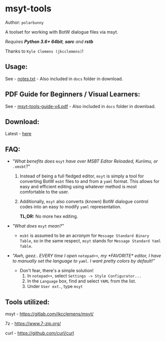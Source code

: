 msyt-tools
==========
Author: `polarbunny`

A toolset for working with BotW dialogue files via msyt.

*Requires **Python 3.6+ 64bit**, **sarc** and **rstb***

 Thanks to `Kyle Clemens (jkcclemens)`!

Usage:
------
See - [notes.txt](../master/docs/notes.txt) - Also included in `docs` folder in download.

PDF Guide for Beginners / Visual Learners:
------------------------------------------
See - [msyt-tools-guide-v4.pdf](../master/docs/msyt-tools-guide-v4.pdf) - Also included in `docs` folder in download.

Download:
---------
Latest - [here](https://github.com/polarbunny/msyt-tools/releases/latest)

FAQ:
----
- *"What benefits does* `msyt` *have over MSBT Editor Reloaded, Kuriimu, or* `.xmsbt`?"

  1. Instead of being a full fledged editor, `msyt` is simply a tool for converting BotW `msbt` files to and from a `yaml` format. This allows for easy and efficient editing using whatever method is most comfortable to the user.

   2. Additionally, `msyt` also converts (known) BotW dialogue control codes into an easy to modify `yaml` representation.

      **TL;DR:** No more hex editing.

- *"What does* `msyt` *mean?"*
  -  `msbt` is assumed to be an acronym for `Message Standard Binary Table`, so in the same respect, `msyt` stands for `Message Standard Yaml Table`.

 - *"Awh, geez.. EVERY time I open* `notepad++`*, my \*FAVORITE\* editor, I have to manually set the language to* `yaml`*. I want pretty colors by default!"*
 
   - Don't fear, there's a simple solution!
     1. In `notepad++`, select `Settings -> Style Configurator...`
     2. In the `Language` box, find and select `YAML` from the list.
     3. Under `User ext.`, type `msyt`

Tools utilized:
---------------
msyt - https://gitlab.com/jkcclemens/msyt/
  
7z - https://www.7-zip.org/

curl - https://github.com/curl/curl

